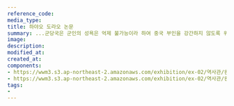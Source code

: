 ```yaml
---
reference_code:
media_type:
title: 하야오 도라오 논문
summary: ...군당국은 군인의 성욕은 억제 불가능이라 하여 중국 부인을 강간하지 않도록 위안소를 설치했다... : 1939년 군의관 하야오 도라오 중위의 논문 중
image:
description:
modified_at:
created_at:
components:
- https://wwm3.s3.ap-northeast-2.amazonaws.com/exhibition/ex-02/역사관/완_하야오+논문/하야오+논문-01.jpg
- https://wwm3.s3.ap-northeast-2.amazonaws.com/exhibition/ex-02/역사관/완_하야오+논문/하야오+논문-17.jpg
tags:
-
---
```

